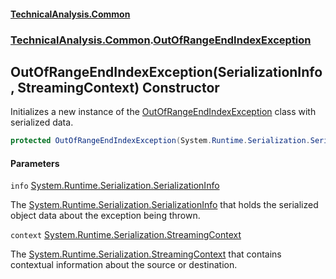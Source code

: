 #### [TechnicalAnalysis.Common](TechnicalAnalysis.Common.md 'TechnicalAnalysis.Common')
### [TechnicalAnalysis.Common](TechnicalAnalysis.Common.md#TechnicalAnalysis.Common 'TechnicalAnalysis.Common').[OutOfRangeEndIndexException](OutOfRangeEndIndexException.md 'TechnicalAnalysis.Common.OutOfRangeEndIndexException')

## OutOfRangeEndIndexException(SerializationInfo, StreamingContext) Constructor

Initializes a new instance of the [OutOfRangeEndIndexException](OutOfRangeEndIndexException.md 'TechnicalAnalysis.Common.OutOfRangeEndIndexException') class with serialized data.

```csharp
protected OutOfRangeEndIndexException(System.Runtime.Serialization.SerializationInfo info, System.Runtime.Serialization.StreamingContext context);
```
#### Parameters

<a name='TechnicalAnalysis.Common.OutOfRangeEndIndexException.OutOfRangeEndIndexException(System.Runtime.Serialization.SerializationInfo,System.Runtime.Serialization.StreamingContext).info'></a>

`info` [System.Runtime.Serialization.SerializationInfo](https://docs.microsoft.com/en-us/dotnet/api/System.Runtime.Serialization.SerializationInfo 'System.Runtime.Serialization.SerializationInfo')

The [System.Runtime.Serialization.SerializationInfo](https://docs.microsoft.com/en-us/dotnet/api/System.Runtime.Serialization.SerializationInfo 'System.Runtime.Serialization.SerializationInfo') that holds the serialized object data about the exception being thrown.

<a name='TechnicalAnalysis.Common.OutOfRangeEndIndexException.OutOfRangeEndIndexException(System.Runtime.Serialization.SerializationInfo,System.Runtime.Serialization.StreamingContext).context'></a>

`context` [System.Runtime.Serialization.StreamingContext](https://docs.microsoft.com/en-us/dotnet/api/System.Runtime.Serialization.StreamingContext 'System.Runtime.Serialization.StreamingContext')

The [System.Runtime.Serialization.StreamingContext](https://docs.microsoft.com/en-us/dotnet/api/System.Runtime.Serialization.StreamingContext 'System.Runtime.Serialization.StreamingContext') that contains contextual information about the source or destination.